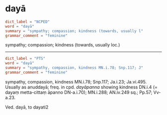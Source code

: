 # dayā

``` toml
dict_label = "NCPED"
word = "dayā"
summary = "sympathy; compassion; kindness (towards, usually l"
grammar_comment = "feminine"
```

sympathy; compassion; kindness (towards, usually loc.)

--------------------

``` toml
dict_label = "PTS"
word = "dayā"
summary = "sympathy, compassion, kindness MN.i.78; Snp.117; J"
grammar_comment = "feminine"
```

sympathy, compassion, kindness MN.i.78; Snp.117; Ja.i.23; Ja.vi.495. Usually as anuddayā; freq. in cpd. *dayāpanna* showing kindness DN.i.4 (= dayaṃ metta\-cittaṃ āpanno DN\-a.i.70); MN.i.288; AN.iv.249 sq.; Pp.57; Vv\-a.23.

Ved. dayā, to dayati2

